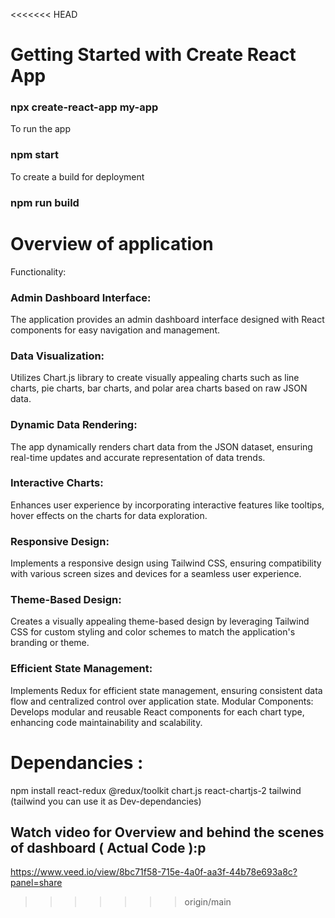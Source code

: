 <<<<<<< HEAD
# Getting Started with Create React App
### npx create-react-app my-app

To run the app 
### npm start

To create a build for deployment
### npm run build

# Overview of application
Functionality:
### Admin Dashboard Interface: 
The application provides an admin dashboard interface designed with React components for easy navigation and management.
### Data Visualization: 
Utilizes Chart.js library to create visually appealing charts such as line charts, pie charts, bar charts, and polar area charts based on raw JSON data.
### Dynamic Data Rendering: 
The app dynamically renders chart data from the JSON dataset, ensuring real-time updates and accurate representation of data trends.
### Interactive Charts: 
Enhances user experience by incorporating interactive features like tooltips, hover effects on the charts for data exploration.
### Responsive Design: 
Implements a responsive design using Tailwind CSS, ensuring compatibility with various screen sizes and devices for a seamless user experience.
### Theme-Based Design: 
Creates a visually appealing theme-based design by leveraging Tailwind CSS for custom styling and color schemes to match the application's branding or theme.
### Efficient State Management: 
Implements Redux for efficient state management, ensuring consistent data flow and centralized control over application state.
Modular Components: Develops modular and reusable React components for each chart type, enhancing code maintainability and scalability.

# Dependancies :
npm install react-redux @redux/toolkit chart.js react-chartjs-2 tailwind (tailwind you can use it as Dev-dependancies)

## Watch video for Overview and behind the scenes of dashboard ( Actual Code ):p
https://www.veed.io/view/8bc71f58-715e-4a0f-aa3f-44b78e693a8c?panel=share


>>>>>>> origin/main
